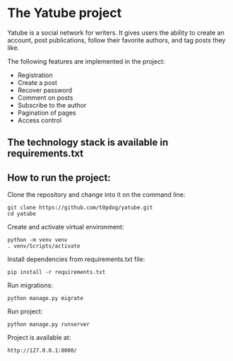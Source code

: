 # The Yatube project
Yatube is a social network for writers. It gives users the ability to create an account, post publications, follow their favorite authors, and tag posts they like.

The following features are implemented in the project:
* Registration
* Create a post
* Recover password
* Comment on posts
* Subscribe to the author
* Pagination of pages
* Access control

## The technology stack is available in requirements.txt

## How to run the project:

Clone the repository and change into it on the command line:
```
git clone https://github.com/t0pdog/yatube.git
cd yatube
```

Create and activate virtual environment:
```
python -m venv venv
. venv/Scripts/activate
```

Install dependencies from requirements.txt file:
```
pip install -r requirements.txt
```

Run migrations:
```
python manage.py migrate
```

Run project:
```
python manage.py runserver
```

Project is available at:
```
http://127.0.0.1:8000/
```